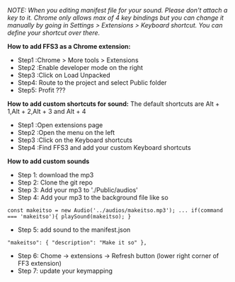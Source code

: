 *NOTE: When you editing manifest file for your sound. Please don't attach a key to it. 
Chrome only allows max of 4 key bindings but you can change it manually by going in Settings > Extensions > Keyboard shortcut. 
You can define your shortcut over there.* 
 
 
**How to add FFS3 as a Chrome extension:**
- Step1 :Chrome > More tools > Extensions
- Step2 :Enable developer mode on the right
- Step3 :Click on Load Unpacked
- Step4: Route to the project and select Public folder
- Step5: Profit ???

**How to add custom shortcuts for sound:**
The default shortcuts are
Alt + 1,Alt + 2,Alt + 3 and Alt + 4
- Step1 :Open extensions page
- Step2 :Open the menu on the left
- Step3 :Click on the Keyboard shortcuts
- Step4 :Find FFS3 and add your custom Keyboard shortcuts

**How to add custom sounds**
- Step 1: download the mp3 
- Step 2:  Clone the git repo 
- Step 3: Add your mp3 to './Public/audios' 
- Step 4: Add your mp3 to the background file like so


`const makeitso = new Audio('../audios/makeitso.mp3');
...
if(command === 'makeitso'){
    playSound(makeitso);
}`

- Step 5: add sound to the manifest.json


`"makeitso": {
  "description": "Make it so"
},`


- Step 6: Chome -> extensions -> Refresh button (lower right corner of FF3 extension)
- Step 7: update your keymapping
